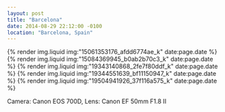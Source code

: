 ```yaml
---
layout: post
title: "Barcelona"
date: 2014-08-29 22:12:00 -0100
location: "Barcelona, Spain"
---
```


{% render img.liquid img:"15061353176_afdd6774ae_k" date:page.date %}
{% render img.liquid img:"15084369945_b0ab2b70c3_k" date:page.date %}
{% render img.liquid img:"19343140868_2fe7f80ddf_k" date:page.date %}
{% render img.liquid img:"19344551639_bf11150947_k" date:page.date %}
{% render img.liquid img:"19504941926_37f116a575_k" date:page.date %}

Camera: Canon EOS 700D, Lens: Canon EF 50mm F1.8 II
